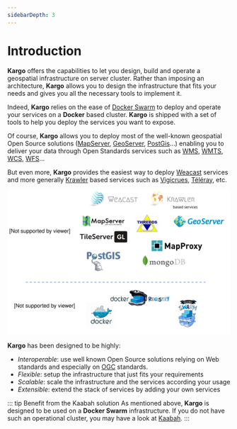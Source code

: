```yaml
---
sidebarDepth: 3
---
```


# Introduction

**Kargo** offers the capabilities to let you design, build and operate a geospatial infrastructure on server cluster. 
Rather than imposing an architecture, **Kargo** allows you to design the infrastructure that fits your needs and gives you all the necessary tools to implement it. 

Indeed, **Kargo** relies on the ease of [Docker Swarm](https://docs.docker.com/swarm/overview/) to deploy and operate your services on a **Docker** based cluster. **Kargo** is shipped with a set of tools to help you deploy the services you want to expose. 

Of course, **Kargo** allows you to deploy most of the well-known geospatial Open Source solutions ([MapServer](https://mapserver.org/), [GeoServer](http://geoserver.org), [PostGis](http://postgis.net/)...) enabling you to deliver your data through Open Standards services such as [WMS](http://www.opengeospatial.org/standards/wms), [WMTS](http://www.opengeospatial.org/standards/wmts), [WCS](http://www.opengeospatial.org/standards/wcs), [WFS](http://www.opengeospatial.org/standards/wfs)... 

But even more, **Kargo** provides the easiest way to deploy [Weacast](https://weacast.gitbooks.io/weacast-docs/) services and more generally [Krawler](https://kalisio.github.io/krawler/) based services such as [Vigicrues](https://mapserver.org/), [Téléray](ttps://github.com/kalisio/k-teleray), etc.


![kargo-overview](./../assets/kargo-overview.svg)


**Kargo** has been designed to be highly:
* *Interoperable*: use well known Open Source solutions relying on Web standards and especially on [OGC](http://www.opengeospatial.org/) standards.
* *Flexible*: setup the infrastructure that just fits your requirements
* *Scalable*: scale the infrastructure and the services according your usage
* *Extensible*: extend the stack of services by adding your own services

::: tip Benefit from the Kaabah solution
As mentioned above, **Kargo** is designed to be used on a **Docker Swarm** infrastructure. If you do not have such an operational cluster, you may have a look at [Kaabah](https://kalisio.github.io/kaabah/).
:::

